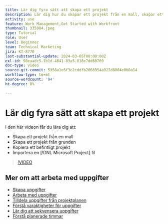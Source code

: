 ```yaml
---
title: Lär dig fyra sätt att skapa ett projekt
description: Lär dig hur du skapar ett projekt från en mall, skapar ett projekt från grunden, kopierar ett befintligt projekt eller importerar ett [!DNL Microsoft Project] -fil.
activity: use
feature: Work Management,Get Started with Workfront
thumbnail: 335084.jpeg
type: Tutorial
role: User
level: Beginner
team: Technical Marketing
jira: KT-8770
last-substantial-update: 2024-03-05T00:00:00Z
exl-id: 98eaadc5-1b1d-4641-83a5-818e7dd60769
doc-type: video
source-git-commit: 5358a1e6f3c2cddfb2066954a922d8804e0b0a14
workflow-type: tm+mt
source-wordcount: '94'
ht-degree: 0%

---
```


# Lär dig fyra sätt att skapa ett projekt

I den här videon får du lära dig att:

* Skapa ett projekt från en mall
* Skapa ett projekt från grunden
* Kopiera ett befintligt projekt
* Importera en [!DNL Microsoft Project] fil

>[!VIDEO](https://video.tv.adobe.com/v/335084/?quality=12&learn=on)

## Mer om att arbeta med uppgifter

* [Skapa uppgifter](https://experienceleague.adobe.com/docs/workfront-learn/tutorials-workfront/manage-work/tasks/how-to-create-tasks.html)
* [Arbeta med uppgifter](https://experienceleague.adobe.com/docs/workfront-learn/tutorials-workfront/manage-work/tasks/work-with-tasks.html)
* [Tilldela uppgifter från projektplanen](https://experienceleague.adobe.com/docs/workfront-learn/tutorials-workfront/manage-work/tasks/assign-tasks-from-the-project-plan.html)
* [Förstå varaktigheter för uppgifter](https://experienceleague.adobe.com/docs/workfront-learn/tutorials-workfront/manage-work/tasks/understand-task-durations.html)
* [Lär dig att sekvensera uppgifter](https://experienceleague.adobe.com/docs/workfront-learn/tutorials-workfront/manage-work/tasks/learn-to-sequence-tasks.html)
* [Förstå planerade timmar](https://experienceleague.adobe.com/docs/workfront-learn/tutorials-workfront/manage-work/tasks/understand-planned-hours.html)
